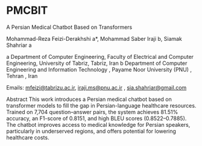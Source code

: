 # PMCBIT
A Persian Medical Chatbot Based on Transformers


Mohammad-Reza Feizi-Derakhshi a*, Mohammad Saber Iraji b, Siamak Shahriar a

a Department of Computer Engineering, Faculty of Electrical and Computer Engineering, University of Tabriz, Tabriz, Iran
b Department of Computer Engineering and Information Technology , Payame Noor University (PNU) , Tehran , Iran

Emails:  mfeizi@tabrizu.ac.ir, iraji.ms@pnu.ac.ir , sia.shahriar@gmail.com 

Abstract
This work introduces a Persian medical chatbot based on transformer models to fill the gap in Persian-language healthcare resources. Trained on 7,704 question–answer pairs, the system achieves 81.51% accuracy, an F1-score of 0.8151, and high BLEU scores (0.8522–0.7885). The chatbot improves access to medical knowledge for Persian speakers, particularly in underserved regions, and offers potential for lowering healthcare costs.
